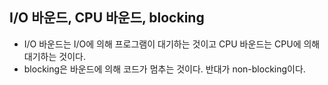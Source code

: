 ## I/O 바운드, CPU 바운드, blocking
- I/O 바운드는 I/O에 의해 프로그램이 대기하는 것이고 CPU 바운드는 CPU에 의해 대기하는 것이다.
- blocking은 바운드에 의해 코드가 멈추는 것이다. 반대가 non-blocking이다.
